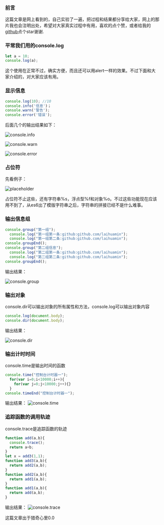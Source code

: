 ### 前言
这篇文章是网上看到的，自己实验了一遍，把过程和结果都分享给大家，网上的那片我也会注明出处，希望对大家真实过程中有用，喜欢的点个赞，或者给我的[github](https://github.com/laihuamin/JS-total)点个star谢谢.

### 平常我们用的console.log

```js
let a = 10;
console.log(a);
```
这个使用在正常不过，确实方便，而且还可以用alert一样的效果。不过下面和大家介绍的，对大家应该有用。

### 显示信息

```js
console.log(10); //10
console.info('信息')；
console.warn('警告');
console.error('错误');
```
后面几个的输出结果如下：

![console.info](http://laihuamin.oss-cn-beijing.aliyuncs.com/consoleInfo.png)

![console.warn](http://laihuamin.oss-cn-beijing.aliyuncs.com/consoleWarn.png)

![console.error](http://laihuamin.oss-cn-beijing.aliyuncs.com/consoleError.png)

### 占位符

先看例子：

![placeholder](http://laihuamin.oss-cn-beijing.aliyuncs.com/palceholder.png)

占位符不止这些，还有字符串%s，浮点型%f和对象%o。不过这些功能现在应该用不到了，从es6出了模版字符串之后，字符串的拼接已经不是什么难事。

### 输出信息组

```js
console.group("第一组");
  console.log("第一组第一条:github:github.com/laihuamin");
  console.log("第一组第二条:github:github.com/laihuamin");
console.groupEnd();
console.group("第二组信息");
  console.log("第二组第一条:github:github.com/laihuamin");
  console.log("第二组第二条:github:github.com/laihuamin");
console.groupEnd();
```

输出结果：

![console.group](http://laihuamin.oss-cn-beijing.aliyuncs.com/consoleGroup.png)

### 输出对象

console.dir可以输出对象的所有属性和方法，console.log可以输出对象内容

```js
console.log(document.body);
console.dir(document.body);
```

输出结果：

![console.dir](http://laihuamin.oss-cn-beijing.aliyuncs.com/consoleDir.png)


### 输出计时时间

console.time是输出时间的函数
```js
console.time("控制台计时器一");
  for(var i=0;i<10000;i++){
    for(var j=0;j<10000;j++){}
  }
console.timeEnd("控制台计时器一");
```

输出结果：
![console.time](http://laihuamin.oss-cn-beijing.aliyuncs.com/consoleTime.png)


### 追踪函数的调用轨迹
console.trace是追踪函数的轨迹

```js
function add(a,b){
  console.trace(); 
  return a+b; 
}
let x = add3(1,1); 
function add3(a,b){
  return add2(a,b);
} 
function add2(a,b){
  return add1(a,b);
} 
function add1(a,b){
  return add(a,b);
}
```

输出结果：
![console.trace](http://laihuamin.oss-cn-beijing.aliyuncs.com/console.trace.png)


这篇文章出于猎奇心里0.0